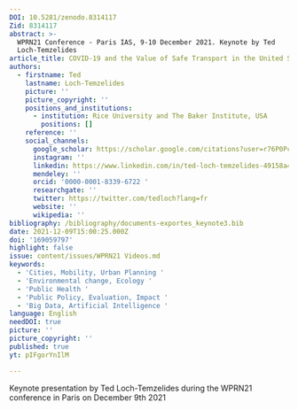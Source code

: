 ```yaml
---
DOI: 10.5281/zenodo.8314117
Zid: 8314117
abstract: >-
  WPRN21 Conference - Paris IAS, 9-10 December 2021. Keynote by Ted
  Loch-Temzelides 
article_title: COVID‑19 and the Value of Safe Transport in the United States
authors:
  - firstname: Ted
    lastname: Loch-Temzelides
    picture: ''
    picture_copyright: ''
    positions_and_institutions:
      - institution: Rice University and The Baker Institute, USA
        positions: []
    reference: ''
    social_channels:
      google_scholar: https://scholar.google.com/citations?user=r76P0PcAAAAJ&hl=en
      instagram: ''
      linkedin: https://www.linkedin.com/in/ted-loch-temzelides-49158a43
      mendeley: ''
      orcid: '0000-0001-8339-6722 '
      researchgate: ''
      twitter: https://twitter.com/tedloch?lang=fr
      website: ''
      wikipedia: ''
bibliography: /bibliography/documents-exportes_keynote3.bib
date: 2021-12-09T15:00:25.000Z
doi: '169059797'
highlight: false
issue: content/issues/WPRN21 Videos.md
keywords:
  - 'Cities, Mobility, Urban Planning '
  - 'Environmental change, Ecology '
  - 'Public Health '
  - 'Public Policy, Evaluation, Impact '
  - 'Big Data, Artificial Intelligence '
language: English
needDOI: true
picture: ''
picture_copyright: ''
published: true
yt: pIFgorYnIlM

---
```











Keynote presentation by Ted Loch-Temzelides during the WPRN21 conference in Paris on December 9th 2021

<Youtube yt="pIFgorYnIlM" caption ="Ted Loch-Temzelides: COVID‑19 and the value of safe transport in the United States"></Youtube>